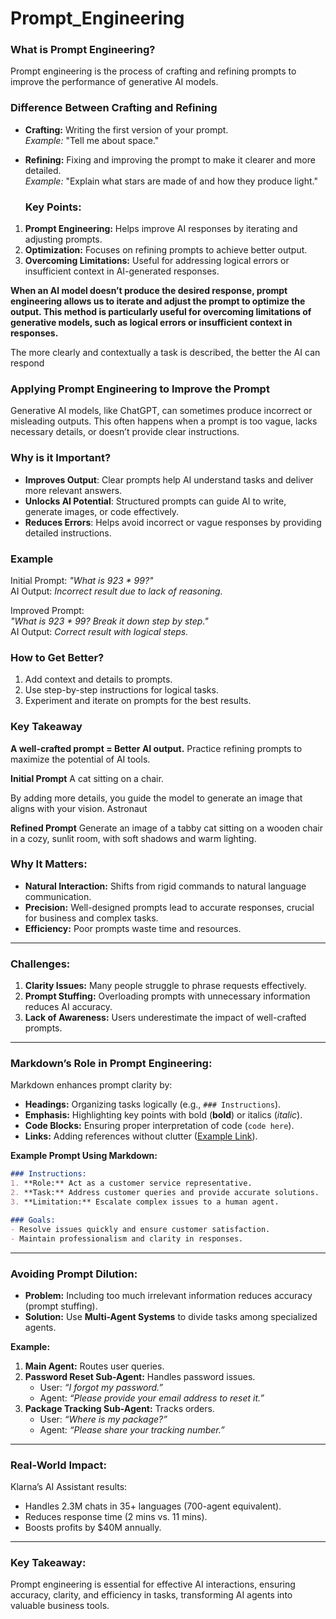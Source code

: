 # Prompt_Engineering

### What is Prompt Engineering?
Prompt engineering is the process of crafting and refining prompts to improve the performance of generative AI models.
### Difference Between Crafting and Refining

- **Crafting:** Writing the first version of your prompt.  
  *Example:* "Tell me about space."

- **Refining:** Fixing and improving the prompt to make it clearer and more detailed.  
  *Example:* "Explain what stars are made of and how they produce light."

  ### Key Points:
1. **Prompt Engineering:** Helps improve AI responses by iterating and adjusting prompts.  
2. **Optimization:** Focuses on refining prompts to achieve better output.  
3. **Overcoming Limitations:** Useful for addressing logical errors or insufficient context in AI-generated responses.

**When an AI model doesn’t produce the desired response, prompt engineering allows us to iterate and adjust the prompt to optimize the output. This method is particularly useful for overcoming limitations of generative models, such as logical errors or insufficient context in responses.**


The more clearly and contextually a task is described, the better the AI can respond

### **Applying Prompt Engineering to Improve the Prompt**
Generative AI models, like ChatGPT, can sometimes produce incorrect or misleading outputs. This often happens when a prompt is too vague, lacks necessary details, or doesn’t provide clear instructions.
### Why is it Important?
- **Improves Output**: Clear prompts help AI understand tasks and deliver more relevant answers.
- **Unlocks AI Potential**: Structured prompts can guide AI to write, generate images, or code effectively.
- **Reduces Errors**: Helps avoid incorrect or vague responses by providing detailed instructions.

### Example
Initial Prompt: *"What is 923 * 99?"*  
AI Output: *Incorrect result due to lack of reasoning.*

Improved Prompt:  
*"What is 923 * 99? Break it down step by step."*  
AI Output: *Correct result with logical steps.*

### How to Get Better?
1. Add context and details to prompts.  
2. Use step-by-step instructions for logical tasks.  
3. Experiment and iterate on prompts for the best results.

### Key Takeaway
**A well-crafted prompt = Better AI output.** Practice refining prompts to maximize the potential of AI tools.

**Initial Prompt**
A cat sitting on a chair.

By adding more details, you guide the model to generate an image that aligns with your vision.
Astronaut

**Refined Prompt**
Generate an image of a tabby cat sitting on a wooden chair in a cozy, sunlit room, with soft shadows and warm lighting.


### Why It Matters:
- **Natural Interaction:** Shifts from rigid commands to natural language communication.  
- **Precision:** Well-designed prompts lead to accurate responses, crucial for business and complex tasks.  
- **Efficiency:** Poor prompts waste time and resources.

---

### Challenges:
1. **Clarity Issues:** Many people struggle to phrase requests effectively.  
2. **Prompt Stuffing:** Overloading prompts with unnecessary information reduces AI accuracy.  
3. **Lack of Awareness:** Users underestimate the impact of well-crafted prompts.

---

### Markdown’s Role in Prompt Engineering:
Markdown enhances prompt clarity by:
- **Headings:** Organizing tasks logically (e.g., `### Instructions`).  
- **Emphasis:** Highlighting key points with bold (**bold**) or italics (*italic*).  
- **Code Blocks:** Ensuring proper interpretation of code (`code here`).  
- **Links:** Adding references without clutter ([Example Link](https://example.com)).

**Example Prompt Using Markdown:**  
```markdown
### Instructions:
1. **Role:** Act as a customer service representative.  
2. **Task:** Address customer queries and provide accurate solutions.  
3. **Limitation:** Escalate complex issues to a human agent.

### Goals:
- Resolve issues quickly and ensure customer satisfaction.  
- Maintain professionalism and clarity in responses.
```

---

### Avoiding Prompt Dilution:
- **Problem:** Including too much irrelevant information reduces accuracy (prompt stuffing).  
- **Solution:** Use **Multi-Agent Systems** to divide tasks among specialized agents.

**Example:**  
1. **Main Agent:** Routes user queries.  
2. **Password Reset Sub-Agent:** Handles password issues.  
   - User: *“I forgot my password.”*  
   - Agent: *“Please provide your email address to reset it.”*  
3. **Package Tracking Sub-Agent:** Tracks orders.  
   - User: *“Where is my package?”*  
   - Agent: *“Please share your tracking number.”*

---

### Real-World Impact:
Klarna’s AI Assistant results:  
- Handles 2.3M chats in 35+ languages (700-agent equivalent).  
- Reduces response time (2 mins vs. 11 mins).  
- Boosts profits by $40M annually.

---

### Key Takeaway:
Prompt engineering is essential for effective AI interactions, ensuring accuracy, clarity, and efficiency in tasks, transforming AI agents into valuable business tools.
